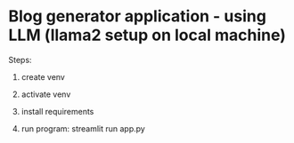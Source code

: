 # Blog generator application - using LLM (llama2 setup on local machine)

Steps:
1) create venv


2) activate venv


3) install requirements


4) run program: 
streamlit run app.py
